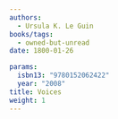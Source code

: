 ```yaml
---
authors:
  - Ursula K. Le Guin
books/tags:
  - owned-but-unread
date: 1800-01-26

params:
  isbn13: "9780152062422"
  year: "2008"
title: Voices
weight: 1
---
```


<!--more-->
